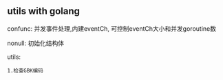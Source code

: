 ## utils with golang

confunc: 并发事件处理,内建eventCh, 可控制eventCh大小和并发goroutine数

nonull: 初始化结构体

utils:

    1.检查GBK编码